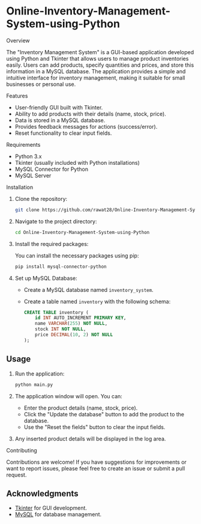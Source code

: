 # Online-Inventory-Management-System-using-Python

Overview

The "Inventory Management System" is a GUI-based application developed using Python and Tkinter that allows users to manage product inventories easily. Users can add products, specify quantities and prices, and store this information in a MySQL database. The application provides a simple and intuitive interface for inventory management, making it suitable for small businesses or personal use.

Features

- User-friendly GUI built with Tkinter.
- Ability to add products with their details (name, stock, price).
- Data is stored in a MySQL database.
- Provides feedback messages for actions (success/error).
- Reset functionality to clear input fields.

Requirements

- Python 3.x
- Tkinter (usually included with Python installations)
- MySQL Connector for Python
- MySQL Server

Installation

1. Clone the repository:

   ```bash
   git clone https://github.com/rawat28/Online-Inventory-Management-System-using-Python.git
   ```

2. Navigate to the project directory:

   ```bash
   cd Online-Inventory-Management-System-using-Python
   ```

3. Install the required packages:

   You can install the necessary packages using pip:

   ```bash
   pip install mysql-connector-python
   ```

4. Set up MySQL Database:

   - Create a MySQL database named `inventory_system`.
   - Create a table named `inventory` with the following schema:

     ```sql
     CREATE TABLE inventory (
         id INT AUTO_INCREMENT PRIMARY KEY,
         name VARCHAR(255) NOT NULL,
         stock INT NOT NULL,
         price DECIMAL(10, 2) NOT NULL
     );
     ```

## Usage

1. Run the application:

   ```bash
   python main.py
   ```

2. The application window will open. You can:

   - Enter the product details (name, stock, price).
   - Click the "Update the database" button to add the product to the database.
   - Use the "Reset the fields" button to clear the input fields.

3. Any inserted product details will be displayed in the log area.

Contributing

Contributions are welcome! If you have suggestions for improvements or want to report issues, please feel free to create an issue or submit a pull request.


## Acknowledgments

- [Tkinter](https://docs.python.org/3/library/tkinter.html) for GUI development.
- [MySQL](https://www.mysql.com/) for database management.

```

